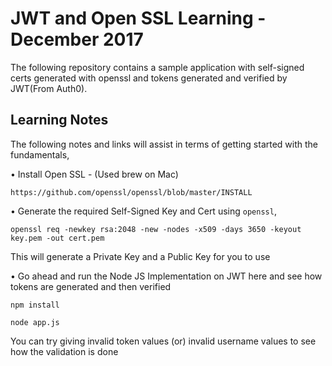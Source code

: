 # JWT and Open SSL Learning - December 2017

The following repository contains a sample application with self-signed certs generated with openssl and tokens generated and verified by JWT(From Auth0).

## Learning Notes

The following notes and links will assist in terms of getting started with the fundamentals,

• Install Open SSL - (Used brew on Mac)

```
https://github.com/openssl/openssl/blob/master/INSTALL
```

• Generate the required Self-Signed Key and Cert using `openssl`,

```shell
openssl req -newkey rsa:2048 -new -nodes -x509 -days 3650 -keyout key.pem -out cert.pem
```

This will generate a Private Key and a Public Key for you to use

• Go ahead and run the Node JS Implementation on JWT here and see how tokens are generated and then verified

```shell
npm install

node app.js
```

You can try giving invalid token values (or) invalid username values to see how the validation is done
